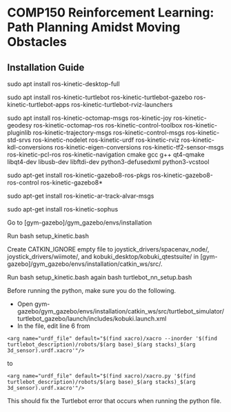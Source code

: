 # COMP150 Reinforcement Learning: Path Planning Amidst Moving Obstacles

## Installation Guide ##
sudo apt install ros-kinetic-desktop-full

sudo apt install ros-kinetic-turtlebot ros-kinetic-turtlebot-gazebo ros-kinetic-turtlebot-apps ros-kinetic-turtlebot-rviz-launchers

sudo apt install ros-kinetic-octomap-msgs ros-kinetic-joy ros-kinetic-geodesy ros-kinetic-octomap-ros ros-kinetic-control-toolbox ros-kinetic-pluginlib ros-kinetic-trajectory-msgs ros-kinetic-control-msgs ros-kinetic-std-srvs ros-kinetic-nodelet ros-kinetic-urdf ros-kinetic-rviz ros-kinetic-kdl-conversions ros-kinetic-eigen-conversions ros-kinetic-tf2-sensor-msgs ros-kinetic-pcl-ros ros-kinetic-navigation cmake gcc g++ qt4-qmake libqt4-dev libusb-dev libftdi-dev python3-defusedxml python3-vcstool

sudo apt-get install ros-kinetic-gazebo8-ros-pkgs ros-kinetic-gazebo8-ros-control ros-kinetic-gazebo8*

sudo apt-get install ros-kinetic-ar-track-alvar-msgs

sudo apt-get install ros-kinetic-sophus

Go to [gym-gazebo]/gym_gazebo/envs/installation

Run bash setup_kinetic.bash

Create CATKIN_IGNORE empty file to joystick_drivers/spacenav_node/, joystick_drivers/wiimote/, and kobuki_desktop/kobuki_qtestsuite/ in [gym-gazebo]/gym_gazebo/envs/installation/catkin_ws/src/.

Run bash setup_kinetic.bash again
bash turtlebot_nn_setup.bash

Before running the python, make sure you do the following.
- Open gym-gazebo/gym_gazebo/envs/installation/catkin_ws/src/turtlebot_simulator/turtlebot_gazebo/launch/includes/kobuki.launch.xml
- In the file, edit line 6 from 

```
<arg name="urdf_file" default="$(find xacro)/xacro --inorder '$(find turtlebot_description)/robots/$(arg base)_$(arg stacks)_$(arg 3d_sensor).urdf.xacro'"/>
```
to
```
<arg name="urdf_file" default="$(find xacro)/xacro.py '$(find turtlebot_description)/robots/$(arg base)_$(arg stacks)_$(arg 3d_sensor).urdf.xacro'"/>
```
This should fix the Turtlebot error that occurs when running the python file.
